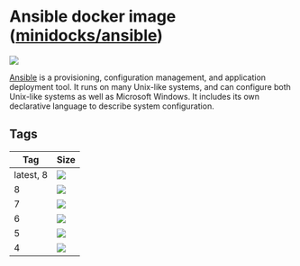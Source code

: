 Ansible docker image ([minidocks/ansible](https://hub.docker.com/r/minidocks/ansible))
======================================================================================

![](https://upload.wikimedia.org/wikipedia/commons/thumb/2/24/Ansible_logo.svg/100px-Ansible_logo.svg.png)

[Ansible](https://www.ansible.com/) is a provisioning, configuration management,
and application deployment tool. It runs on many Unix-like systems, and can
configure both Unix-like systems as well as Microsoft Windows. It includes its
own declarative language to describe system configuration.

Tags
----

| Tag       | Size                                                                                                            |
|-----------|-----------------------------------------------------------------------------------------------------------------|
| latest, 8 | ![](https://img.shields.io/docker/image-size/minidocks/ansible/latest?style=flat-square&logo=docker&label=size) |
| 8         | ![](https://img.shields.io/docker/image-size/minidocks/ansible/8?style=flat-square&logo=docker&label=size)      |
| 7         | ![](https://img.shields.io/docker/image-size/minidocks/ansible/7?style=flat-square&logo=docker&label=size)      |
| 6         | ![](https://img.shields.io/docker/image-size/minidocks/ansible/6?style=flat-square&logo=docker&label=size)      |
| 5         | ![](https://img.shields.io/docker/image-size/minidocks/ansible/5?style=flat-square&logo=docker&label=size)      |
| 4         | ![](https://img.shields.io/docker/image-size/minidocks/ansible/4?style=flat-square&logo=docker&label=size)      |

